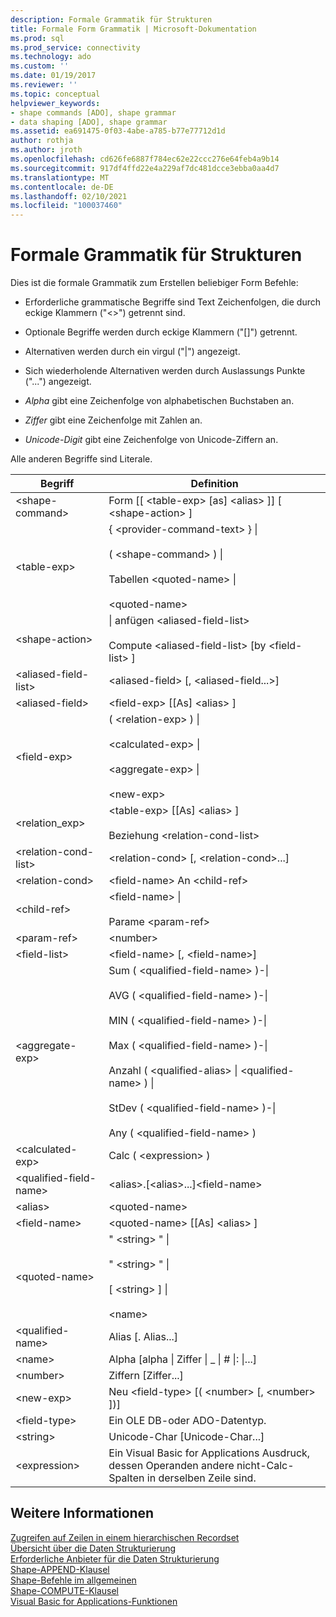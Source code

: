 ```yaml
---
description: Formale Grammatik für Strukturen
title: Formale Form Grammatik | Microsoft-Dokumentation
ms.prod: sql
ms.prod_service: connectivity
ms.technology: ado
ms.custom: ''
ms.date: 01/19/2017
ms.reviewer: ''
ms.topic: conceptual
helpviewer_keywords:
- shape commands [ADO], shape grammar
- data shaping [ADO], shape grammar
ms.assetid: ea691475-0f03-4abe-a785-b77e77712d1d
author: rothja
ms.author: jroth
ms.openlocfilehash: cd626fe6887f784ec62e22ccc276e64feb4a9b14
ms.sourcegitcommit: 917df4ffd22e4a229af7dc481dcce3ebba0aa4d7
ms.translationtype: MT
ms.contentlocale: de-DE
ms.lasthandoff: 02/10/2021
ms.locfileid: "100037460"
---
```

# <a name="formal-shape-grammar"></a>Formale Grammatik für Strukturen
Dies ist die formale Grammatik zum Erstellen beliebiger Form Befehle:  
  
-   Erforderliche grammatische Begriffe sind Text Zeichenfolgen, die durch eckige Klammern ("<>") getrennt sind.  
  
-   Optionale Begriffe werden durch eckige Klammern ("[]") getrennt.  
  
-   Alternativen werden durch ein virgul ("&#124;") angezeigt.  
  
-   Sich wiederholende Alternativen werden durch Auslassungs Punkte ("...") angezeigt.  
  
-   *Alpha* gibt eine Zeichenfolge von alphabetischen Buchstaben an.  
  
-   *Ziffer* gibt eine Zeichenfolge mit Zahlen an.  
  
-   *Unicode-Digit* gibt eine Zeichenfolge von Unicode-Ziffern an.  
  
 Alle anderen Begriffe sind Literale.  
  
|Begriff|Definition|  
|----------|----------------|  
|\<shape-command>|Form [[ \<table-exp> [as] \<alias> ]] [ \<shape-action> ]|  
|\<table-exp>|{ \<provider-command-text> } &#124;<br /><br /> ( \<shape-command> ) &#124;<br /><br /> Tabellen \<quoted-name> &#124;<br /><br /> \<quoted-name>|  
|\<shape-action>|&#124; anfügen \<aliased-field-list><br /><br /> Compute \<aliased-field-list> [by \<field-list> ]|  
|\<aliased-field-list>|\<aliased-field> [, \<aliased-field...>]|  
|\<aliased-field>|\<field-exp> [[As] \<alias> ]|  
|\<field-exp>|( \<relation-exp> ) &#124;<br /><br /> \<calculated-exp> &#124;<br /><br /> \<aggregate-exp> &#124;<br /><br /> \<new-exp>|  
|<relation_exp>|\<table-exp> [[As] \<alias> ]<br /><br /> Beziehung \<relation-cond-list>|  
|\<relation-cond-list>|\<relation-cond> [, \<relation-cond>...]|  
|\<relation-cond>|\<field-name> An \<child-ref>|  
|\<child-ref>|\<field-name> &#124;<br /><br /> Parame \<param-ref>|  
|\<param-ref>|\<number>|  
|\<field-list>|\<field-name> [, \<field-name>]|  
|\<aggregate-exp>|Sum ( \<qualified-field-name> )-&#124;<br /><br /> AVG ( \<qualified-field-name> )-&#124;<br /><br /> MIN ( \<qualified-field-name> )-&#124;<br /><br /> Max ( \<qualified-field-name> )-&#124;<br /><br /> Anzahl ( \<qualified-alias> &#124; \<qualified-name> ) &#124;<br /><br /> StDev ( \<qualified-field-name> )-&#124;<br /><br /> Any ( \<qualified-field-name> )|  
|\<calculated-exp>|Calc ( \<expression> )|  
|\<qualified-field-name>|\<alias>.[\<alias>...]\<field-name>|  
|\<alias>|\<quoted-name>|  
|\<field-name>|\<quoted-name> [[As] \<alias> ]|  
|\<quoted-name>|" \<string> " &#124;<br /><br /> " \<string> " &#124;<br /><br /> [ \<string> ] &#124;<br /><br /> \<name>|  
|\<qualified-name>|Alias [. Alias...]|  
|\<name>|Alpha [alpha &#124; Ziffer &#124; _ &#124; # &#124;: &#124;...]|  
|\<number>|Ziffern [Ziffer...]|  
|\<new-exp>|Neu \<field-type> [( \<number> [, \<number> ])]|  
|\<field-type>|Ein OLE DB-oder ADO-Datentyp.|  
|\<string>|Unicode-Char [Unicode-Char...]|  
|\<expression>|Ein Visual Basic for Applications Ausdruck, dessen Operanden andere nicht-Calc-Spalten in derselben Zeile sind.|  
  
## <a name="see-also"></a>Weitere Informationen  
 [Zugreifen auf Zeilen in einem hierarchischen Recordset](./accessing-rows-in-a-hierarchical-recordset.md)   
 [Übersicht über die Daten Strukturierung](./data-shaping-overview.md)   
 [Erforderliche Anbieter für die Daten Strukturierung](./required-providers-for-data-shaping.md)   
 [Shape-APPEND-Klausel](./shape-append-clause.md)   
 [Shape-Befehle im allgemeinen](./shape-commands-in-general.md)   
 [Shape-COMPUTE-Klausel](./shape-compute-clause.md)   
 [Visual Basic for Applications-Funktionen](./visual-basic-for-applications-functions.md)
